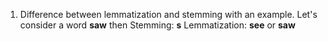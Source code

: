 1. Difference between lemmatization and stemming with an example. 
Let's consider a word **saw** then
Stemming: **s**
Lemmatization: **see** or **saw**
